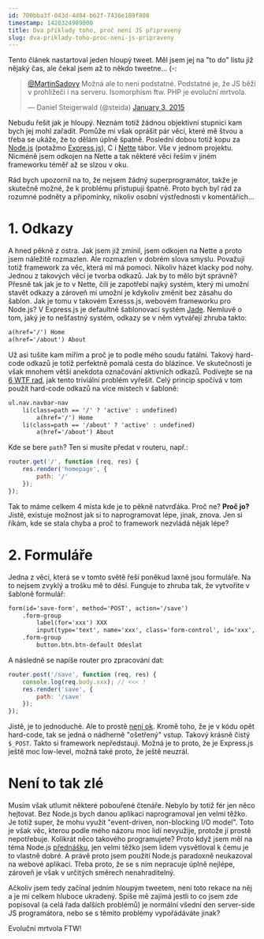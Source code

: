 ```yaml
---
id: 700bba3f-043d-4d84-b62f-7436e189f808
timestamp: 1420324989000
title: Dva příklady toho, proč není JS připravený
slug: dva-priklady-toho-proc-neni-js-pripraveny
---
```

Tento článek nastartoval jeden hloupý tweet. Měl jsem jej na "to do" listu již nějaký čas, ale čekal jsem až to někdo tweetne... (-:

<blockquote class="twitter-tweet" lang="en"><p><a href="https://twitter.com/MartinSadovy">@MartinSadovy</a> Možná ale to není podstatné. Podstatné je, že JS běží v prohlížeči i na serveru. Isomorphism ftw. PHP je evoluční mrtvola.</p>&mdash; Daniel Steigerwald (@steida) <a href="https://twitter.com/steida/status/551431843560824832">January 3, 2015</a></blockquote>
<script async src="//platform.twitter.com/widgets.js" charset="utf-8"></script>

Nebudu řešit jak je hloupý. Neznám totiž žádnou objektivní stupnici kam bych jej mohl zařadit. Pomůže mi však oprášit pár věcí, které mě štvou a třeba se ukáže, že to dělám úplně špatně. Poslední dobou totiž kopu za [Node.js](http://nodejs.org/) (potažmo [Express.js](http://expressjs.com/)), C i [Nette](http://nette.org/) tábor. Vše v jednom projektu. Nicméně jsem odkojen na Nette a tak některé věci řeším v jiném frameworku téměř až se slzou v oku.

Rád bych upozornil na to, že nejsem žádný superprogramátor, takže je skutečně možné, že k problému přistupuji špatně. Proto bych byl rád za rozumné podněty a připomínky, nikoliv osobní výstřednosti v komentářích...

# 1. Odkazy

A hned pěkně z ostra. Jak jsem již zmínil, jsem odkojen na Nette a proto jsem náležitě rozmazlen. Ale rozmazlen v dobrém slova smyslu. Považuji totiž framework za věc, která mi má pomoci. Nikoliv házet klacky pod nohy. Jednou z takových věcí je tvorba odkazů. Jak by to mělo být správně? Přesně tak jak je to v Nette, čili je zapotřebí najký systém, který mi umožní stavět odkazy a zároveň mi umožní je kdykoliv změnit bez zásahu do šablon. Jak je tomu v takovém Exresss.js, webovém frameworku pro Node.js? V Express.js je defaultně šablonovací systém [Jade](http://jade-lang.com/). Nemluvě o tom, jaký je to nešťastný systém, odkazy se v něm vytvářejí zhruba takto:

```html
a(href='/') Home
a(href='/about') About
```

Už asi tušíte kam mířím a proč je to podle mého soudu fatální. Takový hard-code odkazů je totiž perfektně pomalá cesta do blázince. Ve skutečnosti je však mnohem větší anekdota označování aktivních odkazů. Podívejte se na [6 WTF rad](http://stackoverflow.com/questions/10713923/node-js-jade-express-how-can-i-create-a-navigation-that-will-set-class-acti), jak tento triviální problém vyřešit. Celý princip spočívá v tom použít hard-code odkazů na více místech v šabloně:

```html
ul.nav.navbar-nav
	li(class=path == '/' ? 'active' : undefined)
		a(href='/') Home
	li(class=path == '/about' ? 'active' : undefined)
		a(href='/about') About
```

Kde se bere `path`? Ten si musíte předat v routeru, např.:

```js
router.get('/', function (req, res) {
	res.render('homepage', {
		path: '/'
	});
});
```

Tak to máme celkem 4 místa kde je to pěkně natvrďáka. Proč ne? **Proč jo?** Jistě, existuje možnost jak si to naprogramovat lépe, jinak, znova. Jen si říkám, kde se stala chyba a proč to framework nezvládá nějak lépe?

# 2. Formuláře

Jedna z věcí, která se v tomto světě řeší poněkud laxně jsou formuláře. Na to nejsem zvyklý a trošku mě to děsí. Funguje to zhruba tak, že vytvoříte v šabloně formulář:

```html
form(id='save-form', method='POST', action='/save')
	.form-group
		label(for='xxx') XXX
		input(type='text', name='xxx', class='form-control', id='xxx', placeholder='xxx', required)
	.form-group
		button.btn.btn-default Odeslat
```

A následně se napíše router pro zpracování dat:

```js
router.post('/save', function (req, res) {
	console.log(req.body.xxx); // <<< !
	res.render('save', {
		path: '/save'
	});
});
```

Jistě, je to jednoduché. Ale to prostě [není ok](http://stackoverflow.com/questions/19030220/is-it-ok-to-work-directly-on-the-data-in-req-body). Kromě toho, že je v kódu opět hard-code, tak se jedná o nádherně "ošetřený" vstup. Takový krásně čistý `$_POST`. Takto si framework nepředstauji. Možná je to proto, že je Express.js ještě moc low-level, možná také proto, že ještě neuzrál.

# Není to tak zlé

Musím však utlumit některé pobouřené čtenáře. Nebylo by totiž fér jen něco hejtovat. Bez Node.js bych danou aplikaci naprogramoval jen velmi těžko. Je totiž super, že mohu využít "event-driven, non-blocking I/O model". Toto je však věc, kterou podle mého názoru moc lidí nevyužije, protože jí prostě nepotřebuje. Kolikrát něco takového programujete? Proto když jsem měl na téma Node.js [přednášku](prednaska-na-zcu-node-js), jen velmi těžko jsem lidem vysvětloval k čemu je to vlastně dobré. A právě proto jsem použití Node.js paradoxně neukazoval na webové aplikaci. Třeba proto, že se s ním nepracuje úplně nejlépe, zároveň je však v určitých směrech nenahraditelný.

Ačkoliv jsem tedy začínal jedním hloupým tweetem, není toto rekace na něj a je mi celkem hluboce ukradený. Spíše mě zajímá jestli to co jsem zde popisoval (a celá řada dalších problémů) je normální všední den server-side JS programátora, nebo se s těmito problémy vypořádáváte jinak?

Evoluční mrtvola FTW!